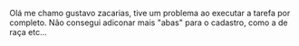 Olá me chamo gustavo zacarias, tive um problema ao executar a tarefa por completo.
Não consegui adiconar mais "abas" para o cadastro, como a de raça etc...
